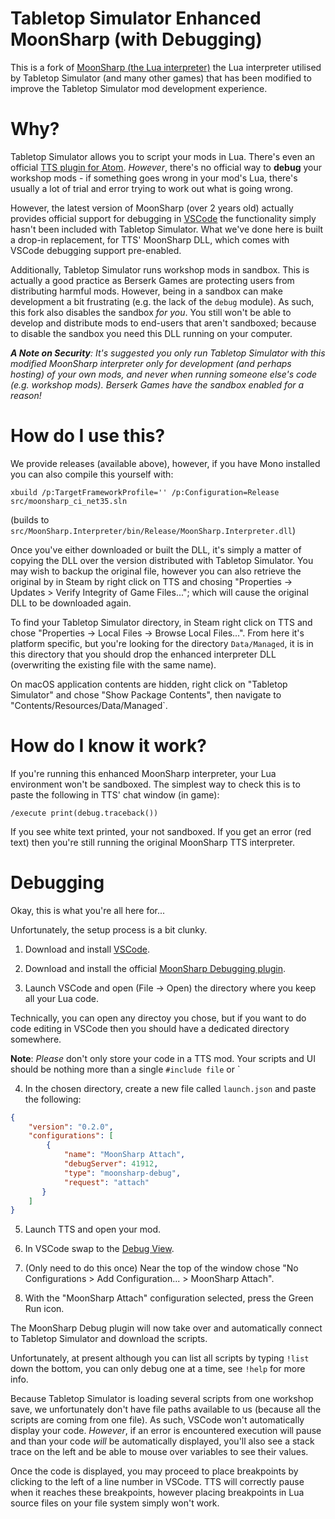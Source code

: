 # Tabletop Simulator Enhanced MoonSharp (with Debugging)

This is a fork of [MoonSharp (the Lua interpreter)](https://www.moonsharp.org/) the Lua interpreter utilised by Tabletop Simulator (and many other games) that has been modified to improve the Tabletop Simulator mod development experience.

# Why?

Tabletop Simulator allows you to script your mods in Lua. There's even an official [TTS plugin for Atom](https://api.tabletopsimulator.com/atom/). *However*, there's no official way to __debug__ your workshop mods - if something goes wrong in your mod's Lua, there's usually a lot of trial and error trying to work out what is going wrong.

However, the latest version of MoonSharp (over 2 years old) actually provides official support for debugging in [VSCode](https://code.visualstudio.com/) the functionality simply hasn't been included with Tabletop Simulator. What we've done here is built a drop-in replacement, for TTS' MoonSharp DLL, which comes with VSCode debugging support pre-enabled.

Additionally, Tabletop Simulator runs workshop mods in sandbox. This is actually a good practice as Berserk Games are protecting users from distributing harmful mods. However, being in a sandbox can make development a bit frustrating (e.g. the lack of the `debug` module). As such, this fork also disables the sandbox _for you_. You still won't be able to develop and distribute mods to end-users that aren't sandboxed; because to disable the sandbox you need this DLL running on your computer.

*__A Note on Security__: It's suggested you only run Tabletop Simulator with this modified MoonSharp interpreter only for development (and perhaps hosting) of your own mods, and _never_ when running someone else's code (e.g. workshop mods). Berserk Games have the sandbox enabled for a reason!*

# How do I use this?

We provide releases (available above), however, if you have Mono installed you can also compile this yourself with:

```
xbuild /p:TargetFrameworkProfile='' /p:Configuration=Release src/moonsharp_ci_net35.sln
```
(builds to `src/MoonSharp.Interpreter/bin/Release/MoonSharp.Interpreter.dll`)

Once you've either downloaded or built the DLL, it's simply a matter of copying the DLL over the version distributed with Tabletop Simulator. You may wish to backup the original file, however you can also retrieve the original by in Steam by right click on TTS and chosing "Properties -> Updates > Verify Integrity of Game Files..."; which will cause the original DLL to be downloaded again.

To find your Tabletop Simulator directory, in Steam right click on TTS and chose "Properties -> Local Files -> Browse Local Files...". From here it's platform specific, but you're looking for the directory `Data/Managed`, it is in this directory that you should drop the enhanced interpreter DLL (overwriting the existing file with the same name).

On macOS application contents are hidden, right click on "Tabletop Simulator" and chose "Show Package Contents", then navigate to "Contents/Resources/Data/Managed`.

# How do I know it work?

If you're running this enhanced MoonSharp interpreter, your Lua environment won't be sandboxed. The simplest way to check this is to paste the following in TTS' chat window (in game):

```
/execute print(debug.traceback())
```

If you see white text printed, your not sandboxed. If you get an error (red text) then you're still running the original MoonSharp TTS interpreter.

# Debugging

Okay, this is what you're all here for...

Unfortunately, the setup process is a bit clunky.

1. Download and install [VSCode](https://code.visualstudio.com/).

2. Download and install the official [MoonSharp Debugging plugin](https://marketplace.visualstudio.com/items?itemName=xanathar.moonsharp-debug).

3. Launch VSCode and open (File -> Open) the directory where you keep all your Lua code.

  Technically, you can open any directoy you chose, but if you want to do code editing in VSCode then you should have a dedicated directory somewhere.

 __Note__: *Please* don't only store your code in a TTS mod. Your scripts and UI should be nothing more than a single `#include file` or `<Include src="file"/>

4. In the chosen directory, create a new file called `launch.json` and paste the following:

```json
{
    "version": "0.2.0",
    "configurations": [
        {
            "name": "MoonSharp Attach",
            "debugServer": 41912,
            "type": "moonsharp-debug",
            "request": "attach"
       }
    ]
}
```

5. Launch TTS and open your mod.

6. In VSCode swap to the [Debug View](https://code.visualstudio.com/docs/editor/debugging).

7. (Only need to do this once) Near the top of the window chose "No Configurations > Add Configuration... > MoonSharp Attach".

8. With the "MoonSharp Attach" configuration selected, press the Green Run icon.

The MoonSharp Debug plugin will now take over and automatically connect to Tabletop Simulator and download the scripts.

Unfortunately, at present although you can list all scripts by typing `!list` down the bottom, you can only debug one at a time, see `!help` for more info.

Because Tabletop Simulator is loading several scripts from one workshop save, we unfortunately don't have file paths available to us (because all the scripts are coming from one file). As such, VSCode won't automatically display your code. _However_, if an error is encountered execution will pause and than your code _will_ be automatically displayed, you'll also see a stack trace on the left and be able to mouse over variables to see their values.

Once the code is displayed, you may proceed to place breakpoints by clicking to the left of a line number in VSCode. TTS will correctly pause when it reaches these breakpoints, however placing breakpoints in Lua source files on your file system simply won't work.

